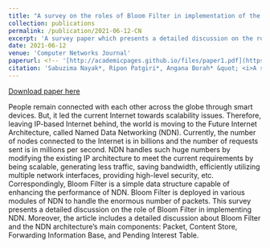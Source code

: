 ```yaml
---
title: "A survey on the roles of Bloom Filter in implementation of the Named Data Networking"
collection: publications
permalink: /publication/2021-06-12-CN
excerpt: 'A survey paper which presents a detailed discussion on the role of Bloom Filter in implementing Named Data Netowkring, a future internet architecture which handles billions of requests by modifying the existing IP architecture.'
date: 2021-06-12
venue: 'Computer Networks Journal'
paperurl: <!-- '[http://academicpages.github.io/files/paper1.pdf](https://dl.acm.org/doi/10.1145/3465336.3475098)' -->
citation: 'Sabuzima Nayak*, Ripon Patgiri*, Angana Borah* &quot; <i>A survey on the roles of Bloom Filter in implementation of the Named Data Networking</i>. Volume 196, 4 September 2021, 108232.'
---
```

<!-- This paper is about the number 2. The number 3 is left for future work. -->

[Download paper here](https://www.sciencedirect.com/science/article/abs/pii/S1389128621002747)

<!-- Recommended citation: Sabuzima Nayak*, Ripon Patgiri*, Angana Borah* &quot; <i>A survey on the roles of Bloom Filter in implementation of the Named Data Networking</i>. Volume 196, 4 September 2021, 108232. -->


People remain connected with each other across the globe through smart devices. But, it led the current Internet towards scalability issues. Therefore, leaving IP-based Internet behind, the world is moving to the Future Internet Architecture, called Named Data Networking (NDN). Currently, the number of nodes connected to the Internet is in billions and the number of requests sent is in millions per second. NDN handles such huge numbers by modifying the existing IP architecture to meet the current requirements by being scalable, generating less traffic, saving bandwidth, efficiently utilizing multiple network interfaces, providing high-level security, etc. Correspondingly, Bloom Filter is a simple data structure capable of enhancing the performance of NDN. Bloom Filter is deployed in various modules of NDN to handle the enormous number of packets. This survey presents a detailed discussion on the role of Bloom Filter in implementing NDN. Moreover, the article includes a detailed discussion about Bloom Filter and the NDN architecture’s main components: Packet, Content Store, Forwarding Information Base, and Pending Interest Table.

